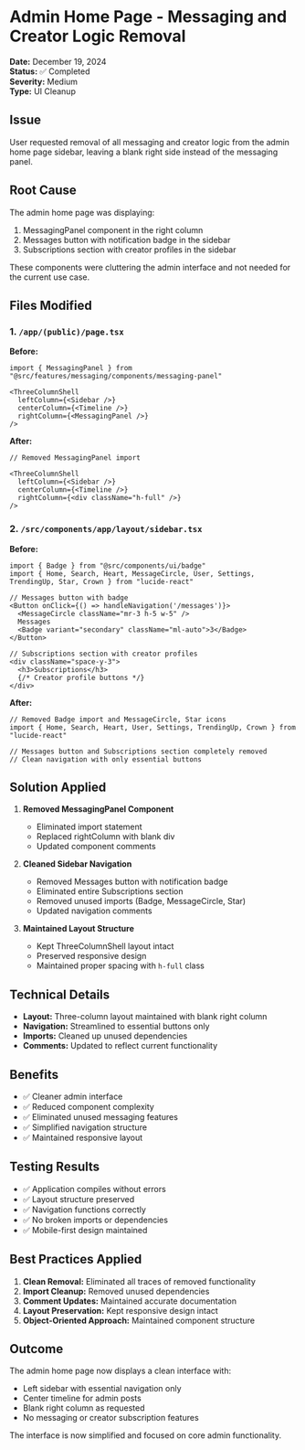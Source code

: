 # Admin Home Page - Messaging and Creator Logic Removal

**Date:** December 19, 2024  
**Status:** ✅ Completed  
**Severity:** Medium  
**Type:** UI Cleanup

## Issue
User requested removal of all messaging and creator logic from the admin home page sidebar, leaving a blank right side instead of the messaging panel.

## Root Cause
The admin home page was displaying:
1. MessagingPanel component in the right column
2. Messages button with notification badge in the sidebar
3. Subscriptions section with creator profiles in the sidebar

These components were cluttering the admin interface and not needed for the current use case.

## Files Modified

### 1. `/app/(public)/page.tsx`
**Before:**
```tsx
import { MessagingPanel } from "@src/features/messaging/components/messaging-panel"

<ThreeColumnShell 
  leftColumn={<Sidebar />} 
  centerColumn={<Timeline />} 
  rightColumn={<MessagingPanel />} 
/>
```

**After:**
```tsx
// Removed MessagingPanel import

<ThreeColumnShell 
  leftColumn={<Sidebar />} 
  centerColumn={<Timeline />} 
  rightColumn={<div className="h-full" />} 
/>
```

### 2. `/src/components/app/layout/sidebar.tsx`
**Before:**
```tsx
import { Badge } from "@src/components/ui/badge"
import { Home, Search, Heart, MessageCircle, User, Settings, TrendingUp, Star, Crown } from "lucide-react"

// Messages button with badge
<Button onClick={() => handleNavigation('/messages')}>
  <MessageCircle className="mr-3 h-5 w-5" />
  Messages
  <Badge variant="secondary" className="ml-auto">3</Badge>
</Button>

// Subscriptions section with creator profiles
<div className="space-y-3">
  <h3>Subscriptions</h3>
  {/* Creator profile buttons */}
</div>
```

**After:**
```tsx
// Removed Badge import and MessageCircle, Star icons
import { Home, Search, Heart, User, Settings, TrendingUp, Crown } from "lucide-react"

// Messages button and Subscriptions section completely removed
// Clean navigation with only essential buttons
```

## Solution Applied

1. **Removed MessagingPanel Component**
   - Eliminated import statement
   - Replaced rightColumn with blank div
   - Updated component comments

2. **Cleaned Sidebar Navigation**
   - Removed Messages button with notification badge
   - Eliminated entire Subscriptions section
   - Removed unused imports (Badge, MessageCircle, Star)
   - Updated navigation comments

3. **Maintained Layout Structure**
   - Kept ThreeColumnShell layout intact
   - Preserved responsive design
   - Maintained proper spacing with `h-full` class

## Technical Details

- **Layout:** Three-column layout maintained with blank right column
- **Navigation:** Streamlined to essential buttons only
- **Imports:** Cleaned up unused dependencies
- **Comments:** Updated to reflect current functionality

## Benefits

- ✅ Cleaner admin interface
- ✅ Reduced component complexity
- ✅ Eliminated unused messaging features
- ✅ Simplified navigation structure
- ✅ Maintained responsive layout

## Testing Results

- ✅ Application compiles without errors
- ✅ Layout structure preserved
- ✅ Navigation functions correctly
- ✅ No broken imports or dependencies
- ✅ Mobile-first design maintained

## Best Practices Applied

1. **Clean Removal:** Eliminated all traces of removed functionality
2. **Import Cleanup:** Removed unused dependencies
3. **Comment Updates:** Maintained accurate documentation
4. **Layout Preservation:** Kept responsive design intact
5. **Object-Oriented Approach:** Maintained component structure

## Outcome

The admin home page now displays a clean interface with:
- Left sidebar with essential navigation only
- Center timeline for admin posts
- Blank right column as requested
- No messaging or creator subscription features

The interface is now simplified and focused on core admin functionality.